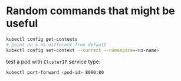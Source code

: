 # Random commands that might be useful
```sh
kubectl config get-contexts
# point on a ns different from default
kubectl config set-context --current --namespace=<ns-name>
```
test a pod with `ClusterIP` service type:
```sh
kubectl port-forward <pod-id> 8080:80
```